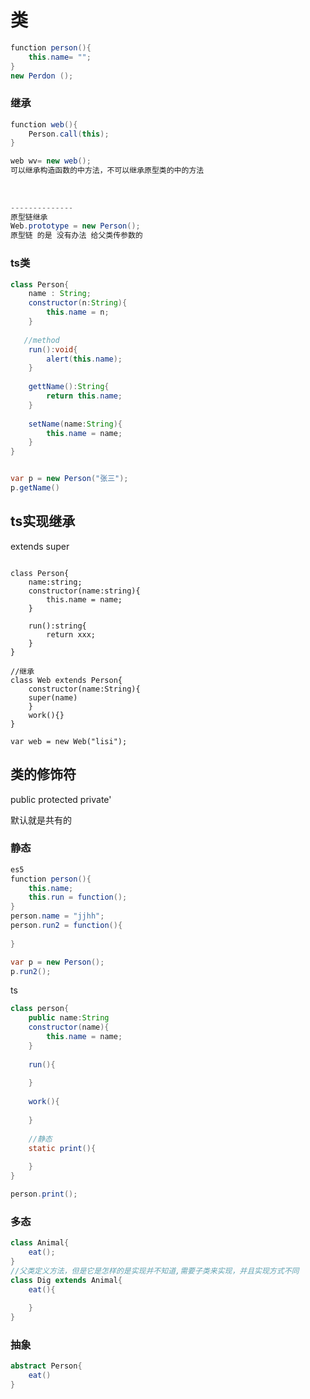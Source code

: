 # 类

```java
function person(){
    this.name= "";
}
new Perdon ();
```

###  继承

```java
function web(){
    Person.call(this);
}

web wv= new web();
可以继承构造函数的中方法，不可以继承原型类的中的方法
 
    
    
--------------
原型链继承
Web.prototype = new Person(); 
原型链 的是 没有办法 给父类传参数的
```



###  ts类

```java
class Person{
    name : String;
    constructor(n:String){
        this.name = n;
    }
    
   //method
    run():void{
        alert(this.name);
    }
    
    gettName():String{
        return this.name;
    }
    
    setName(name:String){
        this.name = name;
    }
}


var p = new Person("张三");
p.getName()
```

## ts实现继承

extends super

```javasc

class Person{
	name:string;
	constructor(name:string){
		this.name = name;
	}
	
	run():string{
		return xxx;
	}
}

//继承
class Web extends Person{
	constructor(name:String){
	super(name)
	}
	work(){}
}

var web = new Web("lisi");

```

## 类的修饰符

public  protected  private'

默认就是共有的





### 静态

```java
es5
function person(){
    this.name;
    this.run = function(); 
}
person.name = "jjhh";
person.run2 = function(){
    
}

var p = new Person();
p.run2();
```

ts

```java
class person{
    public name:String
    constructor(name){
        this.name = name;
    }
    
    run(){
        
    }
    
    work(){
        
    }
    
    //静态
    static print(){
        
    }
}

person.print();
```

### 多态

```java
class Animal{
	eat();
}
//父类定义方法，但是它是怎样的是实现并不知道,需要子类来实现，并且实现方式不同
class Dig extends Animal{
    eat(){
        
    }
}

```

###  抽象

```java
abstract Person{
    eat()
}
```

